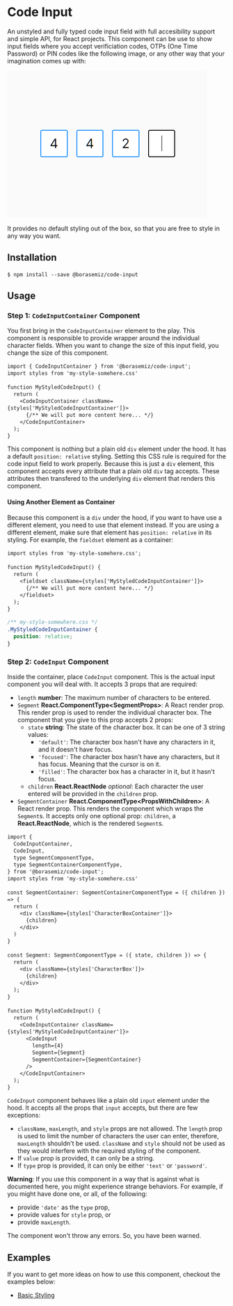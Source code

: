 # Code Input

An unstyled and fully typed code input field with full accesibility support and simple API, for React projects. This component can be use to show input fields where you accept verificiation codes, OTPs (One Time Password) or PIN codes like the following image, or any other way that your imagination comes up with:

![](./doc/example.webp)

It provides no default styling out of the box, so that you are free to style in any way you want.

## Installation

```shell
$ npm install --save @borasemiz/code-input
```

## Usage

### Step 1: `CodeInputContainer` Component

You first bring in the `CodeInputContainer` element to the play. This component is responsible to provide wrapper around the individual character fields. When you want to change the size of this input field, you change the size of this component.

```tsx
import { CodeInputContainer } from '@borasemiz/code-input';
import styles from 'my-style-somehere.css'

function MyStyledCodeInput() {
  return (
    <CodeInputContainer className={styles['MyStyledCodeInputContainer']}>
      {/** We will put more content here... */}
    </CodeInputContainer>
  );
}
```

This component is nothing but a plain old `div` element under the hood. It has a default `position: relative` styling. Setting this CSS rule is required for the code input field to work properly. Because this is just a `div` element, this component accepts every attribute that a plain old `div` tag accepts. These attributes then transfered to the underlying `div` element that renders this component.

#### Using Another Element as Container

Because this component is a `div` under the hood, if you want to have use a different element, you need to use that element instead. If you are using a different element, make sure that element has `position: relative` in its styling. For example, the `fieldset` element as a container:

```tsx
import styles from 'my-style-somehere.css';

function MyStyledCodeInput() {
  return (
    <fieldset className={styles['MyStyledCodeInputContainer']}>
      {/** We will put more content here... */}
    </fieldset>
  );
}
```

```css
/** my-style-somewhere.css */
.MyStyledCodeInputContainer {
  position: relative;
}
```

### Step 2: `CodeInput` Component

Inside the container, place `CodeInput` component. This is the actual input component you will deal with. It accepts 3 props that are required:

- `length` **number**: The maximum number of characters to be entered.
- `Segment` **React.ComponentType&lt;SegmentProps&gt;**: A React render prop. This render prop is used to render the individual character box. The component that you give to this prop accepts 2 props:
  - `state` **string**: The state of the character box. It can be one of 3 string values:
    - `'default'`: The character box hasn't have any characters in it, and it doesn't have focus.
    - `'focused'`: The character box hasn't have any characters, but it has focus. Meaning that the cursor is on it.
    - `'filled'`: The character box has a character in it, but it hasn't focus.
  - `children` **React.ReactNode** _optional_: Each character the user entered will be provided in the `children` prop.
- `SegmentContainer` **React.ComponentType&lt;PropsWithChildren&gt;**: A React render prop. This renders the component which wraps the `Segment`s. It accepts only one optional prop: `children`, a **React.ReactNode**, which is the rendered `Segment`s.

```tsx
import {
  CodeInputContainer,
  CodeInput,
  type SegmentComponentType,
  type SegmentContainerComponentType,
} from '@borasemiz/code-input';
import styles from 'my-style-somehere.css'

const SegmentContainer: SegmentContainerComponentType = ({ children }) => {
  return (
    <div className={styles['CharacterBoxContainer']}>
      {children}
    </div>
  )
}

const Segment: SegmentComponentType = ({ state, children }) => {
  return (
    <div className={styles['CharacterBox']}>
      {children}
    </div>
  );
}

function MyStyledCodeInput() {
  return (
    <CodeInputContainer className={styles['MyStyledCodeInputContainer']}>
      <CodeInput
        length={4}
        Segment={Segment}
        SegmentContainer={SegmentContainer}
      />
    </CodeInputContainer>
  );
}
```

`CodeInput` component behaves like a plain old `input` element under the hood. It accepts all the props that `input` accepts, but there are few exceptions:

- `className`, `maxLength`, and `style` props are not allowed. The `length` prop is used to limit the number of characters the user can enter, therefore, `maxLength` shouldn't be used. `className` and `style` should not be used as they would interfere with the required styling of the component.
- If `value` prop is provided, it can only be a string.
- If `type` prop is provided, it can only be either `'text'` or `'password'`.

**Warning**: If you use this component in a way that is against what is documented here, you might experience strange behaviors. For example, if you might have done one, or all, of the following:

- provide `'date'` as the `type` prop,
- provide values for `style` prop, or
- provide `maxLength`.

The component won't throw any errors. So, you have been warned.

## Examples

If you want to get more ideas on how to use this component, checkout the examples below:

- [Basic Styling](./examples/basic/README.md)
